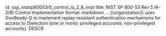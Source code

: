 id: ssp_nistsp80053r5_control_ia_2_8_impl
title: NIST SP 800-53 Rev 5 IA-2(8) Control Implementation
format: markdown
...
{{organization}} uses GovReady-Q to implement replay-resistant authentication mechanisms for access to [Selection (one or more): privileged accounts; non-privileged accounts].
 DESCR
